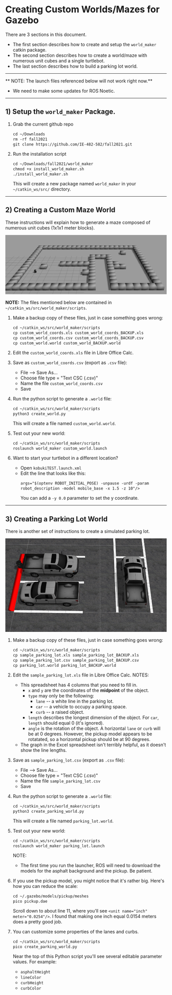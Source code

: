 # Creating Custom Worlds/Mazes for Gazebo

There are 3 sections in this document.  
- The first section describes how to create and setup the `world_maker` catkin package.
- The second section describes how to create a world/maze with numerous unit cubes and a single turtlebot.
- The last section describes how to build a parking lot world.

--- 

** NOTE:  The launch files referenced below will not work right now.**
- We need to make some updates for ROS Noetic.

---

## 1) Setup the `world_maker` Package.

1. Grab the current github repo
    ```
    cd ~/Downloads
    rm -rf fall2021
    git clone https://github.com/IE-482-582/fall2021.git
    ```	

2. Run the installation script
    ```
    cd ~/Downloads/fall2021/world_maker
    chmod +x install_world_maker.sh
    ./install_world_maker.sh
    ```
	This will create a new package named `world_maker` in your `~/catkin_ws/src/` directory.

---

## 2) Creating a Custom Maze World

These instructions will explain how to generate a maze composed of numerous unit cubes (1x1x1 meter blocks).  

![maze image](screenshots/maze.png)

**NOTE:** The files mentioned below are contained in `~/catkin_ws/src/world_maker/scripts`.

1. Make a backup copy of these files, just in case something goes wrong:
    ```
    cd ~/catkin_ws/src/world_maker/scripts
    cp custom_world_coords.xls custom_world_coords_BACKUP.xls
    cp custom_world_coords.csv custom_world_coords_BACKUP.csv
    cp custom_world.world custom_world_BACKUP.world
    ```
    
2. Edit the `custom_world_coords.xls` file in Libre Office Calc.

3. Save as `custom_world_coords.csv` (export as `.csv` file):
    - File --> Save As...
    - Choose file type = "Text CSC (.csv)"
    - Name the file `custom_world_coords.csv`
    - Save
	
3. Run the python script to generate a `.world` file:
	```
	cd ~/catkin_ws/src/world_maker/scripts
	python3 create_world.py
	```	
    This will create a file named `custom_world.world`.
	
4. Test out your new world:
	```
	cd ~/catkin_ws/src/world_maker/scripts
	roslaunch world_maker custom_world.launch
	```

5. Want to start your turtlebot in a different location?
	- Open `kobukiTEST.launch.xml`
	- Edit the line that looks like this:
		```
		args="$(optenv ROBOT_INITIAL_POSE) -unpause -urdf -param robot_description -model mobile_base -x 1.5 -z 10"/>
		```
		You can add a `-y 0.0` parameter to set the y coordinate.
		
---		

## 3) Creating a Parking Lot World

There is another set of instructions to create a simulated parking lot.

![parking lot image](screenshots/parking_lot.png)

1. Make a backup copy of these files, just in case something goes wrong:
    ```
    cd ~/catkin_ws/src/world_maker/scripts
    cp sample_parking_lot.xls sample_parking_lot_BACKUP.xls
    cp sample_parking_lot.csv sample_parking_lot_BACKUP.csv
    cp parking_lot.world parking_lot_BACKUP.world
    ```

2. Edit the `sample_parking_lot.xls` file in Libre Office Calc.
    NOTES:
    - This spreadsheet has 4 columns that you need to fill in.
        - `x` and `y` are the coordinates of the **midpoint** of the object.
        - `type` may only be the following: 
            - `lane` -- a white line in the parking lot.
            - `car` -- a vehicle to occupy a parking space.
            - `curb` -- a raised object.
        - `length` describes the longest dimension of the object.  For `car`, `length` should equal 0 (it's ignored).
        - `angle` is the rotation of the object.  A horizontal `lane` or `curb` will be at 0 degrees.  However, the pickup model appears to be rotatated, so a horizontal pickup should be at 90 degrees.
    - The graph in the Excel spreadsheet isn't terribly helpful, as it doesn't show the line lengths.
	
3. Save as `sample_parking_lot.csv` (export as `.csv` file):
    - File --> Save As...
    - Choose file type = "Text CSC (.csv)"
    - Name the file `sample_parking_lot.csv`
    - Save
	
3. Run the python script to generate a `.world` file:
    ```
    cd ~/catkin_ws/src/world_maker/scripts
    python3 create_parking_world.py
    ```	
    This will create a file named `parking_lot.world`.

4. Test out your new world:
    ```
    cd ~/catkin_ws/src/world_maker/scripts
    roslaunch world_maker parking_lot.launch
    ```

    NOTE: 
    - The first time you run the launcher, ROS will need to download the models for the asphalt background and the pickup.  Be patient.
	
8. If you use the pickup model, you might notice that it's rather big.  Here's how you can reduce the scale:
    ```
    cd ~/.gazebo/models/pickup/meshes
    pico pickup.dae
    ```
    
    Scroll down to about line 11, where you'll see `<unit name="inch" meter="0.0254"/>`.  I found that making one inch equal 0.0154 meters does a pretty good job.

9. You can customize some properties of the lanes and curbs.
    ```
    cd ~/catkin_ws/src/world_maker/scripts
    pico create_parking_world.py
    ```
	
    Near the top of this Python script you'll see several editable parameter values.  For example:
    - `asphaltHeight`
    - `lineColor`
    - `curbHeight`
    - `curbColor`
